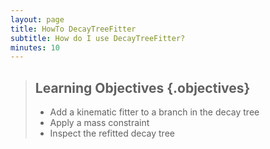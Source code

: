 ```yaml
---
layout: page
title: HowTo DecayTreeFitter
subtitle: How do I use DecayTreeFitter? 
minutes: 10
---
```


> ## Learning Objectives {.objectives}
>
> * Add a kinematic fitter to a branch in the decay tree
> * Apply a mass constraint
> * Inspect the refitted decay tree

